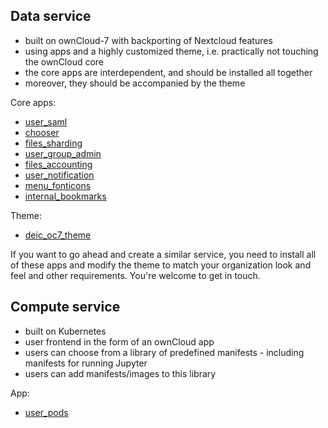 ## Data service

- built on ownCloud-7 with backporting of Nextcloud features
- using apps and a highly customized theme, i.e. practically not touching the ownCloud core
- the core apps are interdependent, and should be installed all together
- moreover, they should be accompanied by the theme

Core apps:

- [user_saml](https://github.com/deic-dk/user_saml)
- [chooser](https://github.com/deic-dk/chooser)
- [files_sharding](https://github.com/deic-dk/files_sharding)
- [user_group_admin](https://github.com/deic-dk/user_group_admin)
- [files_accounting](https://github.com/deic-dk/files_accounting)
- [user_notification](https://github.com/deic-dk/user_notification)
- [menu_fonticons](https://github.com/deic-dk/menu_fonticons)
- [internal_bookmarks](https://github.com/deic-dk/internal_bookmarks)

Theme:

- [deic_oc7_theme](https://github.com/deic-dk/deic_oc7_theme)

If you want to go ahead and create a similar service, you need to install all of these apps
and modify the theme to match your organization look and feel and other requirements.
You're welcome to get in touch.

## Compute service

- built on Kubernetes
- user frontend in the form of an ownCloud app
- users can choose from a library of predefined manifests - including manifests for running Jupyter
- users can add manifests/images to this library

App:

- [user_pods](https://github.com/deic-dk/user_pods)


